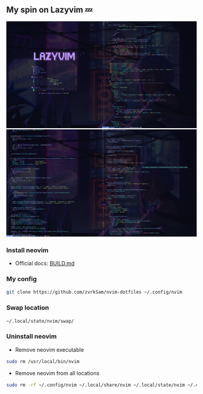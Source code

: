 ## My spin on Lazyvim 💤

![Lazyvim](./images/Lazyvim1.png)
![Lazyvim](./images/Lazyvim2.png)

### Install neovim

- Official docs: [BUILD.md](https://github.com/neovim/neovim/blob/master/BUILD.md)

### My config

```bash
git clone https://github.com/zvrkSam/nvim-dotfiles ~/.config/nvim
```

### Swap location

```bash
~/.local/state/nvim/swap/
```

### Uninstall neovim

- Remove neovim executable

```bash
sudo rm /usr/local/bin/nvim
```

- Remove neovim from all locations

```bash
sudo rm -rf ~/.config/nvim ~/.local/share/nvim ~/.local/state/nvim ~/.cache/nvim
```
